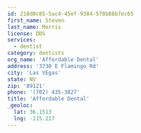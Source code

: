 ```yaml
---
id: 218d0c85-5ac4-45ef-9384-578b88b7ec65
first_name: Steven
last_name: Morris
license: DDS
services:
  - dentist
category: dentists
org_name: 'Affordable Dental'
address: '3730 E Flamingo Rd'
city: 'Las VEgas'
state: NV
zip: '89121'
phone: '(702) 435-3827'
title: 'Affordable Dental'
_geoloc:
  lat: 36.1513
  lng: -115.217
---
```

